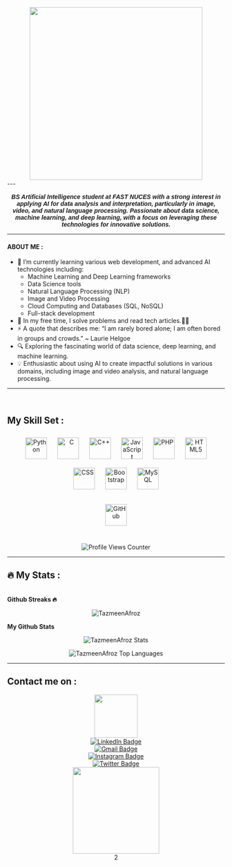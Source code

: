 <div id="header" align="center" >
  <img src="https://64.media.tumblr.com/tumblr_lsx6ufbvyU1qehmh1o1_500.gifv" width="400"  />
  <br>
</div>

<head>
  <link href="https://fonts.googleapis.com/css?family=Oswald&display=swap" rel="stylesheet">
</head>
---
<div align="center">
  <p style="font-family: 'Oswald', sans-serif; font-weight: bold; font-style: italic;">
    BS Artificial Intelligence student at FAST  NUCES with a strong interest in applying AI for data analysis and interpretation, particularly in image, video, and natural language processing. Passionate about data science, machine learning, and deep learning, with a focus on leveraging these technologies for innovative solutions.
  </p>
</div>

---
#### ABOUT ME :
- 🌱 I’m currently learning various web development, and advanced AI technologies including:
  - Machine Learning and Deep Learning frameworks 
  - Data Science tools 
  - Natural Language Processing (NLP)
  - Image and Video Processing
  - Cloud Computing and Databases (SQL, NoSQL)
  - Full-stack development 
- 📕 In my free time, I solve problems and read tech articles.👩‍💻
- ⚡ A quote that describes me: “I am rarely bored alone; I am often bored in groups and crowds.” ~ Laurie Helgoe
- 🔍 Exploring the fascinating world of data science, deep learning, and machine learning.
- 💡 Enthusiastic about using AI to create impactful solutions in various domains, including image and video analysis, and natural language processing.

---


<br/>

## My Skill Set :

<div align="center">  
  <a href="https://www.python.org/" target="_blank"><img style="margin: 10px" src="https://profilinator.rishav.dev/skills-assets/python-original.svg" alt="Python" height="50" /></a>
  <a href="https://www.cprogramming.com/" target="_blank"><img style="margin: 10px" src="https://profilinator.rishav.dev/skills-assets/c-original.svg" alt="C" height="50" /></a>
  <a href="https://www.cplusplus.com/" target="_blank"><img style="margin: 10px" src="https://profilinator.rishav.dev/skills-assets/cplusplus-original.svg" alt="C++" height="50" /></a>
  <a href="https://www.javascript.com/" target="_blank"><img style="margin: 10px" src="https://profilinator.rishav.dev/skills-assets/javascript-original.svg" alt="JavaScript" height="50" /></a>
  <a href="https://www.php.net/" target="_blank"><img style="margin: 10px" src="https://profilinator.rishav.dev/skills-assets/php-original.svg" alt="PHP" height="50" /></a>
  <a href="https://en.wikipedia.org/wiki/HTML5" target="_blank"><img style="margin: 10px" src="https://profilinator.rishav.dev/skills-assets/html5-original-wordmark.svg" alt="HTML5" height="50" /></a>
  <a href="https://www.w3.org/TR/CSS/" target="_blank"><img style="margin: 10px" src="https://profilinator.rishav.dev/skills-assets/css3-original-wordmark.svg" alt="CSS" height="50" /></a>
  <a href="https://getbootstrap.com/" target="_blank"><img style="margin: 10px" src="https://profilinator.rishav.dev/skills-assets/bootstrap-plain.svg" alt="Bootstrap" height="50" /></a>
  <a href="https://www.mysql.com/" target="_blank"><img style="margin: 10px" src="https://profilinator.rishav.dev/skills-assets/mysql-original-wordmark.svg" alt="MySQL" height="50" /></a>

  <a href="https://github.com/" target="_blank"><img style="margin: 10px" src="https://profilinator.rishav.dev/skills-assets/git-scm-icon.svg" alt="GitHub" height="50" /></a>


</div>
<br/>

<div align="center">
  <img src="https://komarev.com/ghpvc/?username=TazmeenAfroz&style=flat-square&color=1fd1f9&label=Profile%20views%20counter" alt="Profile Views Counter" />
</div>

---

## :fire: My Stats :

<br><b>Github Streaks 🔥</b>
<p align="center">
  <img src="https://github-readme-streak-stats.herokuapp.com/?user=TazmeenAfroz&theme=highcontrast&hide_border=true&stroke=ffffff&background=000000&ring=1fd1f9&fire=ffffff&currStreakLabel=ffffff&dates=ffffff&title_color=1fd1f9&text_color=ffffff" alt="TazmeenAfroz" />
</p>

<b>My Github Stats</b>

<p align="center">
  <img src="https://github-readme-stats.vercel.app/api?username=TazmeenAfroz&count_private=true&show_icons=true&theme=highcontrast&bg_color=000000&title_color=1fd1f9&text_color=ffffff&icon_color=1fd1f9&hide_border=true" alt="TazmeenAfroz Stats"/>
</p>

<p align="center">
  <img src="https://github-readme-stats.vercel.app/api/top-langs/?username=TazmeenAfroz&bg_color=000000&title_color=1fd1f9&text_color=ffffff&layout=compact&hide_border=true" alt="TazmeenAfroz Top Languages"/>
</p>

---

## Contact me on :

<div align="center">
  <img src="https://media.giphy.com/media/RgavM7PsMNjccqgqfu/giphy.gif" width="100"/>
</div>

<div id="badges" align="center">
  <div class="badge linkedin">
    <a href="https://www.linkedin.com/in/tazmeen-afroz/">
      <img src="https://img.shields.io/badge/LinkedIn-white?style=for-the-badge&logo=linkedin&logoColor=blue" alt="LinkedIn Badge"/>
    </a>
  </div>
  <div class="badge gmail">
    <a href="mailto:tazmeenafroz@gmail.com">
      <img src="https://img.shields.io/badge/-Gmail-white?style=for-the-badge&logo=gmail&logoColor=red" alt="Gmail Badge"/>
    </a>
  </div>
  <div class="badge instagram">
    <a href="https://www.instagram.com/tazmeen_afroz/">
      <img src="https://img.shields.io/badge/Instagram-white?style=for-the-badge&logo=instagram&logoColor=pink" alt="Instagram Badge"/>
    </a>
  </div>
  <div class="badge twitter">
    <a href="https://twitter.com/tazmeen_afroz">
      <img src="https://img.shields.io/badge/Twitter-white?style=for-the-badge&logo=twitter&logoColor=blue" alt="Twitter Badge"/>
    </a>
  </div>
</div>
<div id="footer" align="center">
  <img src="https://media.giphy.com/media/F99PZtJC8Hxm0/giphy.gif?cid=ecf05e47ja9bw6b7s1nvxme1afcy9xsezzxac0grj7mjpj93&ep=v1_gifs_search&rid=giphy.gif" width="200"  />
  <br>2
</div>
